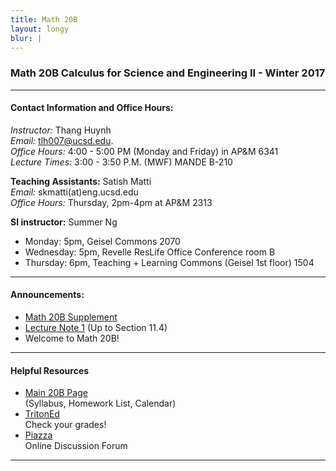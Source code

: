 ```yaml
---
title: Math 20B
layout: longy
blur: |
---
```

### Math 20B Calculus for Science and Engineering II - Winter 2017  

---

#### Contact Information and Office Hours:  

*Instructor:* Thang Huynh  
*Email:* [tlh007@ucsd.edu][email].    
*Office Hours:* 4:00 - 5:00 PM (Monday and Friday) in AP&M 6341  
*Lecture Times:* 3:00 - 3:50 P.M. (MWF)	MANDE B-210  


[email]: mailto:tlh007@ucsd.edu

**Teaching Assistants:** Satish Matti  
*Email:* skmatti(at)eng.ucsd.edu  
*Office Hours:* Thursday, 2pm-4pm at AP&M 2313  

**SI instructor:** Summer Ng  
  - Monday: 5pm, Geisel Commons 2070  
  - Wednesday: 5pm, Revelle ResLife Office Conference room B
  - Thursday: 6pm, Teaching + Learning Commons (Geisel 1st floor) 1504  




---  

#### Announcements:  

  - [Math 20B Supplement][supp]
  - [Lecture Note 1][ln1] (Up to Section 11.4)  
  - Welcome to Math 20B!  

[supp]:http://www.math.ucsd.edu/~abowers/20b/downloads/20b_student_supplement.pdf
[ln1]:http://thanghuynh.org/teaching/math20b_lectureNote1.pdf   

--- 

#### Helpful Resources  

  - [Main 20B Page][math20b]  
    (Syllabus, Homework List, Calendar)  
  - [TritonEd][tritoned]  
    Check your grades!  
  - [Piazza][piazza]  
    Online Discussion Forum  
  
[math20b]:http://www.math.ucsd.edu/~abowers/20b/index.html
[tritoned]:https://tritoned.ucsd.edu
[piazza]:https://piazza.com/ucsd

---




